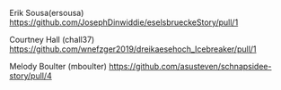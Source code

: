 Erik Sousa(ersousa) https://github.com/JosephDinwiddie/eselsbrueckeStory/pull/1 

Courtney Hall (chall37) https://github.com/wnefzger2019/dreikaesehoch_Icebreaker/pull/1 

Melody Boulter (mboulter) https://github.com/asusteven/schnapsidee-story/pull/4
